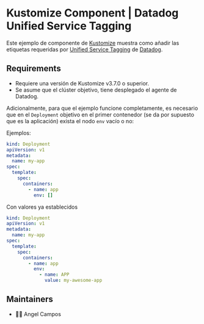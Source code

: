 # Kustomize Component | Datadog Unified Service Tagging

Este ejemplo de componente de [Kustomize](https://kustomize.io) muestra como añadir las etiquetas requeridas por [Unified Service Tagging](https://docs.datadoghq.com/getting_started/tagging/unified_service_tagging?tab=kubernetes) de [Datadog](https://www.datadoghq.com/).

## Requirements

- Requiere una versión de Kustomize v3.7.0 o superior.
- Se asume que el clúster objetivo, tiene desplegado el agente de Datadog.

Adicionalmente, para que el ejemplo funcione completamente, es necesario que en el `Deployment` objetivo en el primer contenedor (se da por supuesto que es la aplicación) exista el nodo `env` vacío o no:

Ejemplos:

```yaml
kind: Deployment
apiVersion: v1
metadata:
  name: my-app
spec:
  template:
    spec:
      containers:
        - name: app
          env: []
```

Con valores ya establecidos

```yaml
kind: Deployment
apiVersion: v1
metadata:
  name: my-app
spec:
  template:
    spec:
      containers:
        - name: app
          env:
            - name: APP
              value: my-awesome-app
```

## Maintainers

- 🧑‍💻 Angel Campos